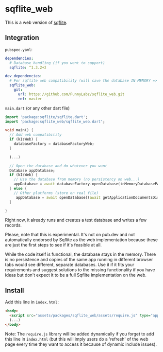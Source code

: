 # sqflite_web

This is a web version of [sqflite](https://pub.dev/packages/sqflite).

## Integration

`pubspec.yaml`:

```yaml
dependencies:
  # Database handling (if you want to support)
  sqflite: ^1.3.2+2

dev_dependencies:
  # For sqflite web compatibility (will save the database IN MEMORY => not stored)
  sqflite_web:
    git:
      url: https://github.com/FunnyLabz/sqflite_web.git
      ref: master
```

`main.dart` (or any other dart file)

```dart
import 'package:sqflite/sqflite.dart';
import 'package:sqflite_web/sqflite_web.dart';

void main() {
  // Add web compatibility
  if (kIsWeb) {
    databaseFactory = databaseFactoryWeb;
  }

  (...)

  // Open the database and do whatever you want
  Database appDatabase;
  if (kIsWeb) {
    // Use the database from memory (no persistency on web...)
    appDatabase = await databaseFactory.openDatabase(inMemoryDatabasePath);
  } else {
    // Other platforms (store on real file)
     appDatabase = await openDatabase((await getApplicationDocumentsDirectory()).path + '/app.db');
  }

}
```


Right now, it already runs and creates a test database and writes a few records.

Please, note that this is experimental. It's not on pub.dev and not automatically endorsed by Sqflite as the web implementation because these are just the first steps to see if it's feasible at all.

While the code itself is functional, the database stays in the memory. There is no persistence and copies of the same app running in different browser tabs would see different, separate databases.
Use it if it fits your requirements and suggest solutions to the missing functionality if you have ideas but don't expect it to be a full Sqflite implementation on the web.

## Install

Add this line in `index.html`:
```html
<body>
  <script src="assets/packages/sqflite_web/assets/require.js" type="application/javascript"></script>
  (...)
</body>
```

Note: The `require.js` library will be added dynamically if you forget to add this line in `index.html`
(but this will imply users do a 'refresh' of the web page every time they want to access it because of dynamic include issues).
